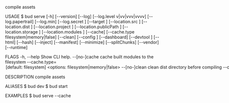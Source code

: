 compile assets

USAGE
  $ bud serve [-h] [--version] [--log] [--log.level v|vv|vvv|vvvv]
    [--log.papertrail] [--log.min] [--log.secret <value>] [--target <value>]
    [--location.src <value>] [--location.dist <value>] [--location.project
    <value>] [--location.publicPath <value>] [--location.storage <value>]
    [--location.modules <value>] [--cache] [--cache.type
    filesystem|memory|false] [--clean] [--config <value>] [--dashboard]
    [--devtool <value>] [--html] [--hash] [--inject] [--manifest] [--minimize]
    [--splitChunks] [--vendor] [--runtime]

FLAGS
  -h, --help                     Show CLI help.
  --[no-]cache                   cache built modules to the filesystem
  --cache.type=<option>          [default: filesystem]
                                 <options: filesystem|memory|false>
  --[no-]clean                   clean dist directory before compiling
  --config=<value>               path to config file
  --[no-]dashboard               enable bud dashboard
  --devtool=<value>              specify source-map type
  --[no-]hash                    hash compiled filenames
  --[no-]html                    generate an html template
  --[no-]inject                  automatically register & boot extensions
  --location.dist=<value>        distribution directory
  --location.modules=<value>     public path
  --location.project=<value>     repo root path
  --location.publicPath=<value>  public path
  --location.src=<value>         source directory
  --location.storage=<value>     storage directory
  --log
  --log.level=<option>           [default: vvv] set log verbosity. `v` is error
                                 level. `vv` is warning level. `vvv` is log
                                 level. `vvvv` is debug level.
                                 <options: v|vv|vvv|vvvv>
  --[no-]log.min                 remove formatting from logged objects
  --[no-]log.papertrail          preserve logger output
  --log.secret=<value>...        [default: /bud/examples/babel] hide matching
                                 strings from logging output
  --[no-]manifest                emit manifest.json
  --[no-]minimize                minimize file size of compiled assets
  --[no-]runtime                 Create a runtime chunk
  --[no-]splitChunks             create separate chunks for vendor and app code
  --target=<value>...            [default: ] limit compilation to this compiler
  --[no-]vendor                  create separate chunks for vendor and app code;
                                 alias for splitChunks
  --version                      Show CLI version.

DESCRIPTION
  compile assets

ALIASES
  $ bud dev
  $ bud start

EXAMPLES
  $ bud serve --cache